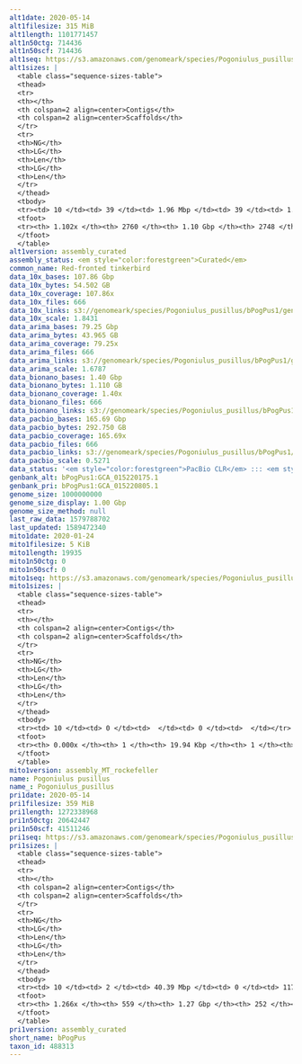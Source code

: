 ```yaml
---
alt1date: 2020-05-14
alt1filesize: 315 MiB
alt1length: 1101771457
alt1n50ctg: 714436
alt1n50scf: 714436
alt1seq: https://s3.amazonaws.com/genomeark/species/Pogoniulus_pusillus/bPogPus1/assembly_curated/bPogPus1.alt.cur.20200514.fasta.gz
alt1sizes: |
  <table class="sequence-sizes-table">
  <thead>
  <tr>
  <th></th>
  <th colspan=2 align=center>Contigs</th>
  <th colspan=2 align=center>Scaffolds</th>
  </tr>
  <tr>
  <th>NG</th>
  <th>LG</th>
  <th>Len</th>
  <th>LG</th>
  <th>Len</th>
  </tr>
  </thead>
  <tbody>
  <tr><td> 10 </td><td> 39 </td><td> 1.96 Mbp </td><td> 39 </td><td> 1.96 Mbp </td></tr>  <tr><td> 20 </td><td> 100 </td><td> 1.41 Mbp </td><td> 100 </td><td> 1.41 Mbp </td></tr>  <tr><td> 30 </td><td> 181 </td><td> 1.10 Mbp </td><td> 181 </td><td> 1.10 Mbp </td></tr>  <tr><td> 40 </td><td> 283 </td><td> 0.87 Mbp </td><td> 283 </td><td> 0.87 Mbp </td></tr>  <tr style="background-color:#cccccc;"><td> 50 </td><td> 411 </td><td> 0.71 Mbp </td><td> 411 </td><td> 0.71 Mbp </td></tr>  <tr><td> 60 </td><td> 565 </td><td> 0.59 Mbp </td><td> 565 </td><td> 0.59 Mbp </td></tr>  <tr><td> 70 </td><td> 751 </td><td> 486.38 Kbp </td><td> 751 </td><td> 486.70 Kbp </td></tr>  <tr><td> 80 </td><td> 979 </td><td> 395.13 Kbp </td><td> 979 </td><td> 395.13 Kbp </td></tr>  <tr><td> 90 </td><td> 1270 </td><td> 298.30 Kbp </td><td> 1269 </td><td> 299.22 Kbp </td></tr>  <tr><td> 100 </td><td> 1683 </td><td> 192.36 Kbp </td><td> 1682 </td><td> 192.76 Kbp </td></tr>  </tbody>
  <tfoot>
  <tr><th> 1.102x </th><th> 2760 </th><th> 1.10 Gbp </th><th> 2748 </th><th> 1.10 Gbp </th></tr>
  </tfoot>
  </table>
alt1version: assembly_curated
assembly_status: <em style="color:forestgreen">Curated</em>
common_name: Red-fronted tinkerbird
data_10x_bases: 107.86 Gbp
data_10x_bytes: 54.502 GB
data_10x_coverage: 107.86x
data_10x_files: 666
data_10x_links: s3://genomeark/species/Pogoniulus_pusillus/bPogPus1/genomic_data/10x/<br>
data_10x_scale: 1.8431
data_arima_bases: 79.25 Gbp
data_arima_bytes: 43.965 GB
data_arima_coverage: 79.25x
data_arima_files: 666
data_arima_links: s3://genomeark/species/Pogoniulus_pusillus/bPogPus1/genomic_data/arima/<br>
data_arima_scale: 1.6787
data_bionano_bases: 1.40 Gbp
data_bionano_bytes: 1.110 GB
data_bionano_coverage: 1.40x
data_bionano_files: 666
data_bionano_links: s3://genomeark/species/Pogoniulus_pusillus/bPogPus1/genomic_data/bionano/<br>
data_pacbio_bases: 165.69 Gbp
data_pacbio_bytes: 292.750 GB
data_pacbio_coverage: 165.69x
data_pacbio_files: 666
data_pacbio_links: s3://genomeark/species/Pogoniulus_pusillus/bPogPus1/genomic_data/pacbio/<br>
data_pacbio_scale: 0.5271
data_status: '<em style="color:forestgreen">PacBio CLR</em> ::: <em style="color:forestgreen">10x</em> ::: <em style="color:forestgreen">Bionano</em> ::: <em style="color:forestgreen">Arima</em>'
genbank_alt: bPogPus1:GCA_015220175.1
genbank_pri: bPogPus1:GCA_015220805.1
genome_size: 1000000000
genome_size_display: 1.00 Gbp
genome_size_method: null
last_raw_data: 1579788702
last_updated: 1589472340
mito1date: 2020-01-24
mito1filesize: 5 KiB
mito1length: 19935
mito1n50ctg: 0
mito1n50scf: 0
mito1seq: https://s3.amazonaws.com/genomeark/species/Pogoniulus_pusillus/bPogPus1/assembly_MT_rockefeller/bPogPus1.MT.20200124.fasta.gz
mito1sizes: |
  <table class="sequence-sizes-table">
  <thead>
  <tr>
  <th></th>
  <th colspan=2 align=center>Contigs</th>
  <th colspan=2 align=center>Scaffolds</th>
  </tr>
  <tr>
  <th>NG</th>
  <th>LG</th>
  <th>Len</th>
  <th>LG</th>
  <th>Len</th>
  </tr>
  </thead>
  <tbody>
  <tr><td> 10 </td><td> 0 </td><td>  </td><td> 0 </td><td>  </td></tr>  <tr><td> 20 </td><td> 0 </td><td>  </td><td> 0 </td><td>  </td></tr>  <tr><td> 30 </td><td> 0 </td><td>  </td><td> 0 </td><td>  </td></tr>  <tr><td> 40 </td><td> 0 </td><td>  </td><td> 0 </td><td>  </td></tr>  <tr style="background-color:#cccccc;"><td> 50 </td><td> 0 </td><td style="background-color:#ff8888;">  </td><td> 0 </td><td style="background-color:#ff8888;">  </td></tr>  <tr><td> 60 </td><td> 0 </td><td>  </td><td> 0 </td><td>  </td></tr>  <tr><td> 70 </td><td> 0 </td><td>  </td><td> 0 </td><td>  </td></tr>  <tr><td> 80 </td><td> 0 </td><td>  </td><td> 0 </td><td>  </td></tr>  <tr><td> 90 </td><td> 0 </td><td>  </td><td> 0 </td><td>  </td></tr>  <tr><td> 100 </td><td> 0 </td><td>  </td><td> 0 </td><td>  </td></tr>  </tbody>
  <tfoot>
  <tr><th> 0.000x </th><th> 1 </th><th> 19.94 Kbp </th><th> 1 </th><th> 19.94 Kbp </th></tr>
  </tfoot>
  </table>
mito1version: assembly_MT_rockefeller
name: Pogoniulus pusillus
name_: Pogoniulus_pusillus
pri1date: 2020-05-14
pri1filesize: 359 MiB
pri1length: 1272338968
pri1n50ctg: 20642447
pri1n50scf: 41511246
pri1seq: https://s3.amazonaws.com/genomeark/species/Pogoniulus_pusillus/bPogPus1/assembly_curated/bPogPus1.pri.cur.20200514.fasta.gz
pri1sizes: |
  <table class="sequence-sizes-table">
  <thead>
  <tr>
  <th></th>
  <th colspan=2 align=center>Contigs</th>
  <th colspan=2 align=center>Scaffolds</th>
  </tr>
  <tr>
  <th>NG</th>
  <th>LG</th>
  <th>Len</th>
  <th>LG</th>
  <th>Len</th>
  </tr>
  </thead>
  <tbody>
  <tr><td> 10 </td><td> 2 </td><td> 40.39 Mbp </td><td> 0 </td><td> 117.91 Mbp </td></tr>  <tr><td> 20 </td><td> 5 </td><td> 30.97 Mbp </td><td> 2 </td><td> 50.46 Mbp </td></tr>  <tr><td> 30 </td><td> 8 </td><td> 28.01 Mbp </td><td> 4 </td><td> 49.02 Mbp </td></tr>  <tr><td> 40 </td><td> 12 </td><td> 21.81 Mbp </td><td> 6 </td><td> 48.03 Mbp </td></tr>  <tr style="background-color:#cccccc;"><td> 50 </td><td> 17 </td><td style="background-color:#88ff88;"> 20.64 Mbp </td><td> 8 </td><td style="background-color:#88ff88;"> 41.51 Mbp </td></tr>  <tr><td> 60 </td><td> 22 </td><td> 18.25 Mbp </td><td> 11 </td><td> 34.65 Mbp </td></tr>  <tr><td> 70 </td><td> 28 </td><td> 15.34 Mbp </td><td> 14 </td><td> 32.53 Mbp </td></tr>  <tr><td> 80 </td><td> 35 </td><td> 11.60 Mbp </td><td> 18 </td><td> 25.07 Mbp </td></tr>  <tr><td> 90 </td><td> 45 </td><td> 9.21 Mbp </td><td> 22 </td><td> 23.07 Mbp </td></tr>  <tr><td> 100 </td><td> 58 </td><td> 6.30 Mbp </td><td> 26 </td><td> 20.83 Mbp </td></tr>  </tbody>
  <tfoot>
  <tr><th> 1.266x </th><th> 559 </th><th> 1.27 Gbp </th><th> 252 </th><th> 1.27 Gbp </th></tr>
  </tfoot>
  </table>
pri1version: assembly_curated
short_name: bPogPus
taxon_id: 488313
---
```

